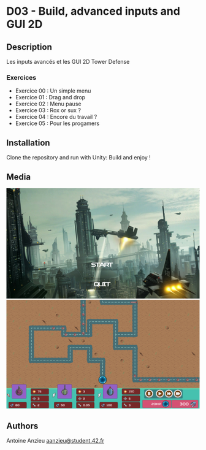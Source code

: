 # D03 - Build, advanced inputs and GUI 2D

## Description

Les inputs avancés et les GUI 2D
Tower Defense

### Exercices

- Exercice 00 : Un simple menu
- Exercice 01 : Drag and drop
- Exercice 02 : Menu pause
- Exercice 03 : Rox or sux ? 
- Exercice 04 : Encore du travail ?
- Exercice 05 : Pour les progamers

## Installation

Clone the repository and run with Unity:
Build and enjoy !

## Media

![screen1](ScreenShot/screen1.png)
![screen2](ScreenShot/screen2.png)

## Authors

Antoine Anzieu
aanzieu@student.42.fr
